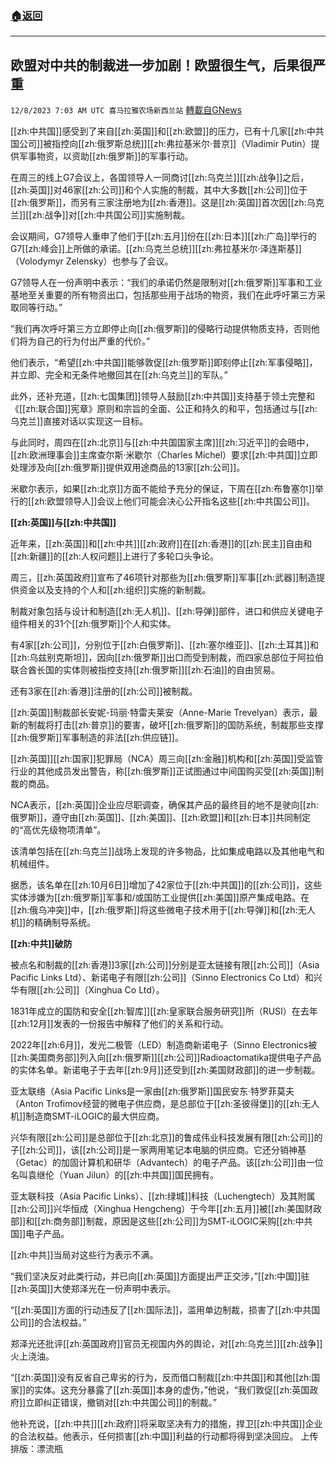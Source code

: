 ###  [:house:返回](README.md)
---


## 欧盟对中共的制裁进一步加剧！欧盟很生气，后果很严重
`12/8/2023 7:03 AM UTC 喜马拉雅农场新西兰站` [轉載自GNews](https://gnews.org/articles/2085497)

[[zh:中共国]]感受到了来自[[zh:英国]]和[[zh:欧盟]]的压力，已有十几家[[zh:中共国公司]]被指控向[[zh:俄罗斯总统]][[zh:弗拉基米尔·普京]]（Vladimir Putin）提供军事物资，以资助[[zh:俄罗斯]]的军事行动。

在周三的线上G7会议上，各国领导人一同商讨[[zh:乌克兰]][[zh:战争]]之后，[[zh:英国]]对46家[[zh:公司]]和个人实施的制裁，其中大多数[[zh:公司]]位于[[zh:俄罗斯]]，而另有三家注册地为[[zh:香港]]。这是[[zh:英国]]首次因[[zh:乌克兰]][[zh:战争]]对[[zh:中共国公司]]实施制裁。

会议期间，G7领导人重申了他们于[[zh:五月]]份在[[zh:日本]][[zh:广岛]]举行的G7[[zh:峰会]]上所做的承诺。[[zh:乌克兰总统]][[zh:弗拉基米尔·泽连斯基]]（Volodymyr Zelensky）也参与了会议。

G7领导人在一份声明中表示：“我们的承诺仍然是限制对[[zh:俄罗斯]]军事和工业基地至关重要的所有物资出口，包括那些用于战场的物资，我们在此呼吁第三方采取同等行动。”

”我们再次呼吁第三方立即停止向[[zh:俄罗斯]]的侵略行动提供物质支持，否则他们将为自己的行为付出严重的代价。”

他们表示，“希望[[zh:中共国]]能够敦促[[zh:俄罗斯]]即刻停止[[zh:军事侵略]]，并立即、完全和无条件地撤回其在[[zh:乌克兰]]的军队。”

此外，还补充道，[[zh:七国集团]]领导人鼓励[[zh:中共国]]支持基于领土完整和《[[zh:联合国]]宪章》原则和宗旨的全面、公正和持久的和平，包括通过与[[zh:乌克兰]]直接对话以实现这一目标。

与此同时，周四在[[zh:北京]]与[[zh:中共国国家主席]][[zh:习近平]]的会晤中，[[zh:欧洲理事会]]主席查尔斯·米歇尔（Charles Michel）要求[[zh:中共国]]立即处理涉及向[[zh:俄罗斯]]提供双用途商品的13家[[zh:公司]]。

米歇尔表示，如果[[zh:北京]]方面不能给予充分的保证，下周在[[zh:布鲁塞尔]]举行的[[zh:欧盟领导人]]会议上他们可能会决心公开指名这些[[zh:中共国公司]]。

**[[zh:英国]]与[[zh:中共国]]**

近年来，[[zh:英国]]和[[zh:中共]][[zh:政府]]在[[zh:香港]]的[[zh:民主]]自由和[[zh:新疆]]的[[zh:人权问题]]上进行了多轮口头争论。

周三，[[zh:英国政府]]宣布了46项针对那些为[[zh:俄罗斯]]军事[[zh:武器]]制造提供资金以及支持的个人和[[zh:组织]]实施的新制裁。

制裁对象包括与设计和制造[[zh:无人机]]、[[zh:导弹]]部件，进口和供应关键电子组件相关的31个[[zh:俄罗斯]]个人和实体。

有4家[[zh:公司]]，分别位于[[zh:白俄罗斯]]、[[zh:塞尔维亚]]、[[zh:土耳其]]和[[zh:乌兹别克斯坦]]，因向[[zh:俄罗斯]]出口而受到制裁，而四家总部位于阿拉伯联合酋长国的实体则被指控支持[[zh:俄罗斯]][[zh:石油]]的自由贸易。

还有3家在[[zh:香港]]注册的[[zh:公司]]被制裁。

[[zh:英国]]制裁部长安妮\-玛丽·特雷夫莱安（Anne-Marie Trevelyan）表示，最新的制裁将打击[[zh:普京]]的要害，破坏[[zh:俄罗斯]]的国防系统，制裁那些支撑[[zh:俄罗斯]]军事制造的非法[[zh:供应链]]。

[[zh:英国]][[zh:国家]]犯罪局（NCA）周三向[[zh:金融]]机构和[[zh:英国]]受监管行业的其他成员发出警告，称[[zh:俄罗斯]]正试图通过中间国购买受[[zh:英国]]制裁的商品。

NCA表示，[[zh:英国]]企业应尽职调查，确保其产品的最终目的地不是驶向[[zh:俄罗斯]]，遵守由[[zh:英国]]、[[zh:美国]]、[[zh:欧盟]]和[[zh:日本]]共同制定的“高优先级物项清单”。

该清单包括在[[zh:乌克兰]]战场上发现的许多物品，比如集成电路以及其他电气和机械组件。

据悉，该名单在[[zh:10月6日]]增加了42家位于[[zh:中共国]]的[[zh:公司]]，这些实体涉嫌为[[zh:俄罗斯]]军事和/或国防工业提供[[zh:美国]]原产集成电路。在[[zh:俄乌冲突]]中，[[zh:俄罗斯]]将这些微电子技术用于[[zh:导弹]]和[[zh:无人机]]的精确制导系统。

**[[zh:中共]]破防**

被点名和制裁的[[zh:香港]]3家[[zh:公司]]分别是亚太链接有限[[zh:公司]]（Asia Pacific Links Ltd）、新诺电子有限[[zh:公司]]（Sinno Electronics Co Ltd）和兴华有限[[zh:公司]]（Xinghua Co Ltd）。

1831年成立的国防和安全[[zh:智库]][[zh:皇家联合服务研究]]所（RUSI）在去年[[zh:12月]]发表的一份报告中解释了他们的关系和行动。

2022年[[zh:6月]]，发光二极管（LED）制造商新诺电子（Sinno Electronics被[[zh:美国商务部]]列入向[[zh:俄罗斯]][[zh:公司]]Radioactomatika提供电子产品的实体名单。新诺电子于去年[[zh:9月]]还受到[[zh:美国财政部]]的进一步制裁。

亚太联络（Asia Pacific Links是一家由[[zh:俄罗斯]]国民安东·特罗菲莫夫（Anton Trofimov经营的微电子供应商，是总部位于[[zh:圣彼得堡]]的[[zh:无人机]]制造商SMT-iLOGIC的最大供应商。

兴华有限[[zh:公司]]是总部位于[[zh:北京]]的鲁成伟业科技发展有限[[zh:公司]]的子[[zh:公司]]，该[[zh:公司]]是一家两用笔记本电脑的供应商。它还分销神基（Getac）的加固计算机和研华（Advantech）的电子产品。该[[zh:公司]]由一位名叫袁继伦（Yuan Jilun）的[[zh:中共国]]国民拥有。

亚太联科技（Asia Pacific Links）、[[zh:绿城]]科技（Luchengtech）及其附属[[zh:公司]]兴华恒成（Xinghua Hengcheng）于今年[[zh:五月]]被[[zh:美国财政部]]和[[zh:商务部]]制裁，原因是这些[[zh:公司]]为SMT-iLOGIC采购[[zh:中共国]]电子产品。

[[zh:中共]]当局对这些行为表示不满。

“我们坚决反对此类行动，并已向[[zh:英国]]方面提出严正交涉，”[[zh:中国]]驻[[zh:英国]]大使郑泽光在一份声明中表示。

“[[zh:英国]]方面的行动违反了[[zh:国际法]]，滥用单边制裁，损害了[[zh:中共国公司]]的合法权益。”

郑泽光还批评[[zh:英国政府]]官员无视国内外的舆论，对[[zh:乌克兰]][[zh:战争]]火上浇油。

“[[zh:英国]]没有反省自己卑劣的行为，反而借口制裁[[zh:中共国]]和其他[[zh:国家]]的实体。这充分暴露了[[zh:英国]]本身的虚伪，”他说，“我们敦促[[zh:英国政府]]立即纠正错误，撤销对[[zh:中共国公司]]的制裁。”

他补充说，[[zh:中共]][[zh:政府]]将采取坚决有力的措施，捍卫[[zh:中共国]]企业的合法权益。他表示，任何损害[[zh:中国]]利益的行动都将得到坚决回应。
上传排版：漂流瓶
